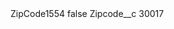 <?xml version="1.0" encoding="UTF-8"?>
<CustomMetadata xmlns="http://soap.sforce.com/2006/04/metadata" xmlns:xsi="http://www.w3.org/2001/XMLSchema-instance" xmlns:xsd="http://www.w3.org/2001/XMLSchema">
    <label>ZipCode1554</label>
    <protected>false</protected>
    <values>
        <field>Zipcode__c</field>
        <value xsi:type="xsd:string">30017</value>
    </values>
</CustomMetadata>
